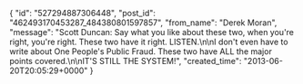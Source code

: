  {
   "id": "527294887306448",
   "post_id": "462493170453287_484380801597857",
   "from_name": "Derek Moran",
   "message": "Scott Duncan: Say what you like about these two, when you're right, you're right. These two have it right. LISTEN.\n\nI don't even have to write about One People's Public Fraud. These two have ALL the major points covered.\n\nIT'S STILL THE SYSTEM!",
   "created_time": "2013-06-20T20:05:29+0000"
 }
